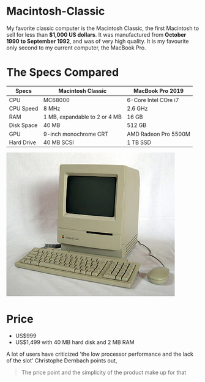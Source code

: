 # Macintosh-Classic

My favorite classic computer is the Macintosh Classic, the first Macintosh to sell for less than **$1,000 US dollars**. It was manufactured from **October 1990 to September 1992**, and was of very high quality. It is my favourite only second to my current computer, the MacBook Pro. 

# The Specs Compared 

| Specs  |  Macintosh Classic |  MacBook Pro 2019 |
| ------       | -------------| ------------------|
|  CPU      | MC68000       |  6-Core Intel COre i7 |
|  CPU Speed   | 8 MHz        |    2.6 GHz     |
|  RAM      | 1 MB, expandable to 2 or 4 MB |  16 GB |
|  Disk Space|   40 MB         |    512 GB        |
|  GPU       |     9-inch monochrome CRT           |    AMD Radeon Pro 5500M | 
| Hard Drive  | 40 MB SCSI |  1 TB SSD     

![My Image](440px-Macintosh_classic.jpg)

# Price
* US$999
* US$1,499 with 40 MB hard disk and 2 MB RAM

A lot of users have criticized 'the low processor performance and the lack of the slot' Christophe Dernbach points out,
> The price point and the simplicity of the product make up for that
